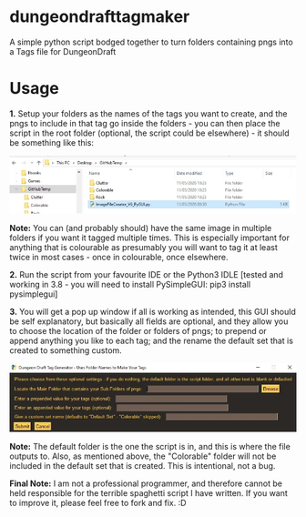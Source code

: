 # dungeondrafttagmaker
A simple python script bodged together to turn folders containing pngs into a Tags file for DungeonDraft

# Usage
**1.** Setup your folders as the names of the tags you want to create, and the pngs to include in that tag go inside the folders - you can then place the script in the root folder (optional, the script could be elsewhere) - it should be something like this:

![](readme-images/1.jpg)

**Note:** You can (and probably should) have the same image in multiple folders if you want it tagged multiple times. This is especially important for anything that is colourable as presumably you will want to tag it at least twice in most cases - once in colourable, once elsewhere. 

**2.** Run the script from your favourite IDE or the Python3 IDLE [tested and working in 3.8 - you will need to install PySimpleGUI: pip3 install pysimplegui]

**3.** You will get a pop up window if all is working as intended, this GUI should be self explanatory, but basically all fields are optional, and they allow you to choose the location of the folder or folders of pngs; to prepend or append anything you like to each tag; and the rename the default set that is created to something custom.

![](readme-images/2.jpg)

**Note:** The default folder is the one the script is in, and this is where the file outputs to. Also, as mentioned above, the "Colorable" folder will not be included in the default set that is created. This is intentional, not a bug. 

**Final Note:** I am not a professional programmer, and therefore cannot be held responsible for the terrible spaghetti script I have written. If you want to improve it, please feel free to fork and fix. :D
